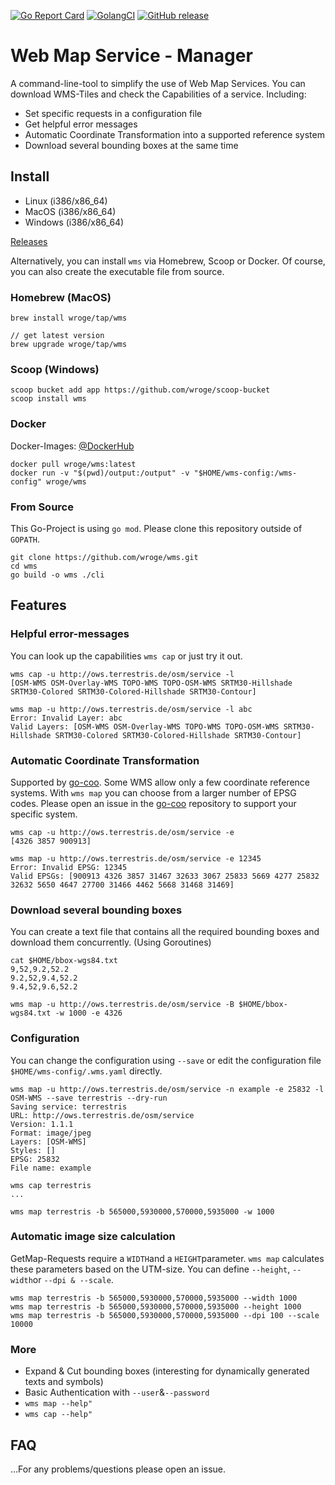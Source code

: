 [![Go Report Card](https://goreportcard.com/badge/github.com/wroge/wms)](https://goreportcard.com/report/github.com/wroge/wms)
[![GolangCI](https://golangci.com/badges/github.com/wroge/wms.svg)](https://golangci.com/r/github.com/wroge/wms)
[![GitHub release](https://img.shields.io/github/release/wroge/wms.svg)](https://github.com/wroge/wms/releases/latest)


# Web Map Service - Manager

A command-line-tool to simplify the use of Web Map Services.
You can download WMS-Tiles and check the Capabilities of a service. Including:

- Set specific requests in a configuration file
- Get helpful error messages
- Automatic Coordinate Transformation into a supported reference system
- Download several bounding boxes at the same time

## Install

- Linux (i386/x86_64)
- MacOS (i386/x86_64)
- Windows (i386/x86_64)

[Releases](https://github.com/wroge/wms/releases)

Alternatively, you can install ```wms``` via Homebrew, Scoop or Docker. Of course, you can also create the executable file from source.

### Homebrew (MacOS)

```
brew install wroge/tap/wms

// get latest version
brew upgrade wroge/tap/wms
```

### Scoop (Windows)

```
scoop bucket add app https://github.com/wroge/scoop-bucket
scoop install wms
```

### Docker

Docker-Images: [@DockerHub](https://hub.docker.com/r/wroge/wms/tags)

```
docker pull wroge/wms:latest
docker run -v "$(pwd)/output:/output" -v "$HOME/wms-config:/wms-config" wroge/wms
```

### From Source

This Go-Project is using ```go mod```. Please clone this repository outside of ```GOPATH```.

```
git clone https://github.com/wroge/wms.git
cd wms
go build -o wms ./cli
```

## Features

### Helpful error-messages

You can look up the capabilities ```wms cap``` or just try it out.

```
wms cap -u http://ows.terrestris.de/osm/service -l
[OSM-WMS OSM-Overlay-WMS TOPO-WMS TOPO-OSM-WMS SRTM30-Hillshade SRTM30-Colored SRTM30-Colored-Hillshade SRTM30-Contour]

wms map -u http://ows.terrestris.de/osm/service -l abc
Error: Invalid Layer: abc
Valid Layers: [OSM-WMS OSM-Overlay-WMS TOPO-WMS TOPO-OSM-WMS SRTM30-Hillshade SRTM30-Colored SRTM30-Colored-Hillshade SRTM30-Contour]
```

### Automatic Coordinate Transformation

Supported by [go-coo](https://github.com/wroge/go-coo).  Some WMS allow only a few coordinate reference systems. With ```wms map``` you can choose from a larger number of EPSG codes. Please open an issue in the [go-coo](https://github.com/wroge/go-coo) repository to support your specific system.

```
wms cap -u http://ows.terrestris.de/osm/service -e
[4326 3857 900913]

wms map -u http://ows.terrestris.de/osm/service -e 12345
Error: Invalid EPSG: 12345
Valid EPSGs: [900913 4326 3857 31467 32633 3067 25833 5669 4277 25832 32632 5650 4647 27700 31466 4462 5668 31468 31469]
```

### Download several bounding boxes

You can create a text file that contains all the required bounding boxes and download them concurrently. (Using Goroutines)

```
cat $HOME/bbox-wgs84.txt
9,52,9.2,52.2
9.2,52,9.4,52.2
9.4,52,9.6,52.2

wms map -u http://ows.terrestris.de/osm/service -B $HOME/bbox-wgs84.txt -w 1000 -e 4326
```

### Configuration

You can change the configuration using ```--save``` or edit the configuration file ```$HOME/wms-config/.wms.yaml``` directly. 

```
wms map -u http://ows.terrestris.de/osm/service -n example -e 25832 -l OSM-WMS --save terrestris --dry-run
Saving service: terrestris
URL: http://ows.terrestris.de/osm/service
Version: 1.1.1
Format: image/jpeg
Layers: [OSM-WMS]
Styles: []
EPSG: 25832
File name: example

wms cap terrestris
...

wms map terrestris -b 565000,5930000,570000,5935000 -w 1000
```

### Automatic image size calculation

GetMap-Requests require a ```WIDTH```and a ```HEIGHT```parameter. ```wms map``` calculates these parameters based on the UTM-size. You can define ```--height```, ```--width```or ```--dpi & --scale```.

```
wms map terrestris -b 565000,5930000,570000,5935000 --width 1000
wms map terrestris -b 565000,5930000,570000,5935000 --height 1000
wms map terrestris -b 565000,5930000,570000,5935000 --dpi 100 --scale 10000
```

### More

- Expand & Cut bounding boxes (interesting for dynamically generated texts and symbols)
- Basic Authentication with ```--user```&```--password```
- ```wms map --help"```
- ```wms cap --help"```

## FAQ

...For any problems/questions please open an issue.